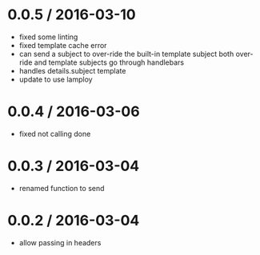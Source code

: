 
0.0.5 / 2016-03-10
==================

  * fixed some linting
  * fixed template cache error
  * can send a subject to over-ride the built-in template subject both over-ride and template subjects go through handlebars
  * handles details.subject template
  * update to use lamploy

0.0.4 / 2016-03-06
==================

  * fixed not calling done

0.0.3 / 2016-03-04
==================

  * renamed function to send

0.0.2 / 2016-03-04
==================

  * allow passing in headers
